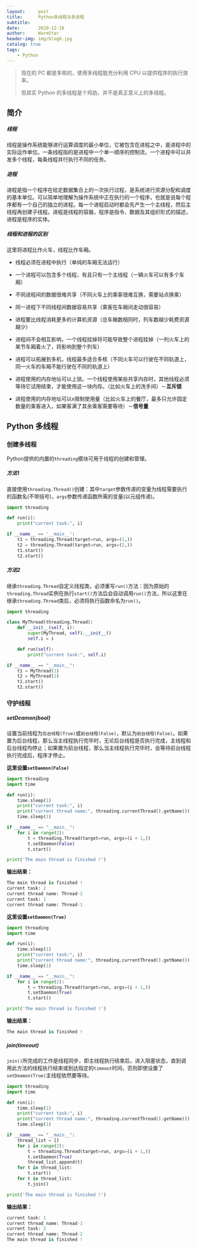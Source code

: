 ```yaml
---
layout:     post   				    
title:      Python多线程与多进程 				
subtitle:   
date:       2020-12-10 				
author:     WarmStar 						
header-img: img/blog6.jpg 	
catalog: true 				
tags:							
    - Python
---
```


> 现在的 PC 都是多核的，使用多线程能充分利用 CPU 以提供程序的执行效率。
>
> 但其实 Python 的多线程是个鸡肋，并不是真正意义上的多线程。



## 简介

##### 线程

线程是操作系统能够进行运算调度的最小单位，它被包含在进程之中，是进程中的实际运作单位。一条线程指的是进程中一个单一顺序的控制流，一个进程中可以并发多个线程，每条线程并行执行不同的任务。  

##### 进程

进程是指一个程序在给定数据集合上的一次执行过程，是系统进行资源分配和调度的基本单位。可以简单地理解为操作系统中正在执行的一个程序，也就是说每个程序都有一个自己的独立的进程。每一个进程启动时都会先产生一个主线程，然后主线程再创建子线程。进程是线程的容器，程序是指令、数据及其组织形式的描述，进程是程序的实体。  

##### 线程和进程的区别

这里将进程比作火车，线程比作车厢。

- 线程必须在进程中执行（单纯的车厢无法运行）

- 一个进程可以包含多个线程，有且只有一个主线程（一辆火车可以有多个车厢）

- 不同进程间的数据很难共享（不同火车上的乘客很难互换，需要站点换乘）

- 同一进程下不同线程间数据容易共享（乘客在车厢间走动很容易）

- 进程要比线程消耗更多的计算机资源（总车箱数相同时，列车数越少耗费资源越少）

- 进程间不会相互影响，一个线程挂掉将可能导致整个进程挂掉（一列火车上的某节车厢着火了，将影响到整个列车）

- 进程可以拓展到多机，线程最多适合多核（不同火车可以行驶在不同轨道上，同一火车的车厢不能行驶在不同的轨道上）

- 进程使用的内存地址可以上锁。一个线程使用某些共享内存时，其他线程必须等待它试用结束，才能使用这一块内存。（比如火车上的洗手间）－**互斥锁**

- 进程使用的内存地址可以x限制使用量（比如火车上的餐厅，最多只允许固定数量的乘客进入，如果客满了其余乘客需要等待）－**信号量**  

    

## Python 多线程

### 创建多线程

Python提供的内置的`threading`模块可用于线程的创建和管理。

##### 方法1

直接使用`threading.Thread()`创建：其中`target`参数传递的变量为线程需要执行的函数名(不带括号)，`args`参数传递函数所需的变量(以元组传递)。

```python
import threading

def run(i):
    print("current task:", i)

if __name__ == '__main__':
    t1 = threading.Thread(target=run, args=(1,))
    t2 = threading.Thread(target=run, args=(2,))
    t1.start()
    t2.start()
```

##### 方法2

继承`threading.Thread`自定义线程类，必须重写`run()`方法：因为原始的`threading.Thread`实例在执行`start()`方法后会自动调用`run()`方法，所以这里在继承`threading.Thread`类后，必须将执行函数命名为`run()`。

```python
import threading

class MyThread(threading.Thread):
    def __init__(self, i):
        super(MyThread, self).__init__()
        self.i = i

    def run(self):
        print("current task:", self.i)

if __name__ == "__main__":
    t1 = MyThread(1)
    t2 = MyThread(2)
    t1.start()
    t2.start()
```

### 守护线程

##### setDeamon(bool)

设置当前线程为`后台线程(True)`或`前台线程(False)`，默认为`前台线程(False)`。如果置为后台线程，那么当主线程执行完毕时，无论后台线程是否执行完成，主线程和后台线程均停止；如果置为前台线程，那么当主线程执行完毕时，会等待前台线程执行完成后，程序才停止。  

**这里设置`setDaemon(False)`**

```python
import threading
import time

def run(i):
    time.sleep(1)
    print("current task:", i)
    print("current thread name:", threading.currentThread().getName())
    time.sleep(1)

if __name__ == "__main__":
    for i in range(2):
        t = threading.Thread(target=run, args=(i + 1,))
        t.setDaemon(False)
        t.start()

print('The main thread is finished !')
```

**输出结果：**

```python
The main thread is finished !
current task: 2
current thread name: Thread-2
current task: 1
current thread name: Thread-1
```

**这里设置`setDaemon(True)`**

```python
import threading
import time

def run(i):
    time.sleep(1)
    print("current task:", i)
    print("current thread name:", threading.currentThread().getName())
    time.sleep(1)

if __name__ == "__main__":
    for i in range(2):
        t = threading.Thread(target=run, args=(i + 1,))
        t.setDaemon(True)	
        t.start()

print('The main thread is finished !')
```

**输出结果：**

```python
The main thread is finished !
```

##### join(timeout)

`join()`所完成的工作是线程同步，即主线程执行结束后，进入阻塞状态，直到调用此方法的线程执行结束或到达指定的`timeout`时间，否则即使设置了`setDeamon(True)`主线程依然要等待。

```python
import threading
import time

def run(i):
    time.sleep(1)
    print("current task:", i)
    print("current thread name:", threading.currentThread().getName())
    time.sleep(1)

if __name__ == "__main__":
    thread_list = []
    for i in range(2):
        t = threading.Thread(target=run, args=(i + 1,))
        t.setDaemon(True)
        thread_list.append(t)
    for t in thread_list:
        t.start()
    for t in thread_list:
        t.join()

print('The main thread is finished !')
```

**输出结果：**

```python
current task: 1
current thread name: Thread-1
current task: 2
current thread name: Thread-2
The main thread is finished !
```

